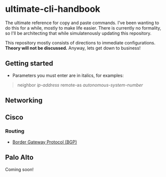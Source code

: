 # ultimate-cli-handbook

The ultimate reference for copy and paste commands. I've been wanting to do this for a while, mostly to make life easier. There is currently no formality, so I'll be architecting that while simulatenously updating this repository.

This repository mostly consists of directions to immediate configurations. __Theory will not be discussed.__ Anyway, lets get down to business!

## Getting started

* Parameters you must enter are in italics, for examples:

> neighbor _ip-address_ remote-as _autonomous-system-number_

## Networking

## Cisco

### Routing 

* [Border Gateway Protocol (BGP)](https://github.com/gil-ryan/grs-networking-public/blob/master/ROUTING-SWITCHING/BGP/BGP.md#bgp)

## Palo Alto

Coming soon!
